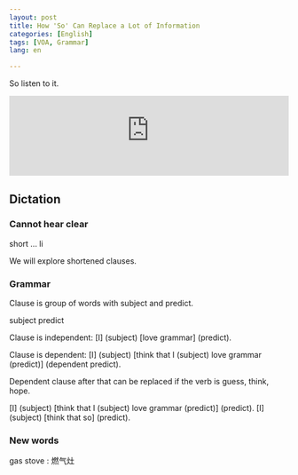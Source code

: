 ```yaml
---
layout: post
title: How 'So' Can Replace a Lot of Information
categories: [English]
tags: [VOA, Grammar]
lang: en

---
```

So listen to it.
<iframe src="https://learningenglish.voanews.com/embed/player/0/5980925.html?type=audio" frameborder="0" scrolling="no" width="100%" height="144" allowfullscreen></iframe>

## Dictation


### Cannot hear clear
short ... li

We will explore shortened clauses. 

### Grammar
Clause is group of words with subject and predict.

subject predict

Clause is independent: [I] (subject) [love grammar] (predict).
 
Clause is dependent: [I] (subject) [think that I (subject) love grammar (predict)] (dependent predict). 


Dependent clause after that can be replaced if the verb is guess, think, hope.

[I] (subject) [think that I (subject) love grammar (predict)] (predict). 
[I] (subject) [think that so] (predict). 

 
### New words
gas stove : 燃气灶 